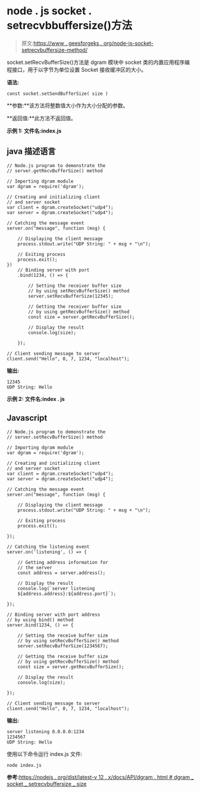 # node . js socket . setrecvbbuffersize()方法

> 原文:[https://www . geesforgeks . org/node-js-socket-setrecvbuffersize-method/](https://www.geeksforgeeks.org/node-js-socket-setrecvbuffersize-method/)

socket.setRecvBufferSize()方法是 dgram 模块中 socket 类的内置应用程序编程接口，用于以字节为单位设置 Socket 接收缓冲区的大小。

**语法:**

```
const socket.setSendBufferSize( size )
```

**参数:**该方法将整数值大小作为大小分配的参数。

**返回值:**此方法不返回值。

**示例 1:** **文件名:index.js**

## java 描述语言

```
// Node.js program to demonstrate the
// server.getRecvBufferSize() method

// Importing dgram module
var dgram = require('dgram');

// Creating and initializing client
// and server socket
var client = dgram.createSocket("udp4");
var server = dgram.createSocket("udp4");

// Catching the message event
server.on("message", function (msg) {

    // Displaying the client message
    process.stdout.write("UDP String: " + msg + "\n");

    // Exiting process
    process.exit();
})
    // Binding server with port
    .bind(1234, () => {

        // Setting the receiver buffer size
        // by using setRecvBufferSize() method
        server.setRecvBufferSize(12345);

        // Getting the receiver buffer size
        // by using getRecvBufferSize() method
        const size = server.getRecvBufferSize();

        // Display the result
        console.log(size);

    });

// Client sending message to server
client.send("Hello", 0, 7, 1234, "localhost");
```

**输出:**

```
12345
UDP String: Hello
```

**示例 2:** **文件名:index . js**

## Javascript

```
// Node.js program to demonstrate the
// server.setRecvBufferSize() method

// Importing dgram module
var dgram = require('dgram');

// Creating and initializing client
// and server socket
var client = dgram.createSocket("udp4");
var server = dgram.createSocket("udp4");

// Catching the message event
server.on("message", function (msg) {

    // Displaying the client message
    process.stdout.write("UDP String: " + msg + "\n");

    // Exiting process
    process.exit();

});

// Catching the listening event
server.on('listening', () => {

    // Getting address information for
    // the server
    const address = server.address();

    // Display the result
    console.log(`server listening
    ${address.address}:${address.port}`);

});

// Binding server with port address
// by using bind() method
server.bind(1234, () => {

    // Setting the receive buffer size
    // by using setRecvBufferSize() method
    server.setRecvBufferSize(1234567);

    // Getting the receive buffer size
    // by using getRecvBufferSize() method
    const size = server.getRecvBufferSize();

    // Display the result
    console.log(size);

});

// Client sending message to server
client.send("Hello", 0, 7, 1234, "localhost");
```

**输出:**

```
server listening 0.0.0.0:1234
1234567
UDP String: Hello
```

使用以下命令运行 index.js 文件:

```
node index.js
```

**参考:**[https://nodejs . org/dist/latest-v 12 . x/docs/API/dgram . html # dgram _ socket _ setrecvbuffersize _ size](https://nodejs.org/dist/latest-v12.x/docs/api/dgram.html#dgram_socket_setrecvbuffersize_size)